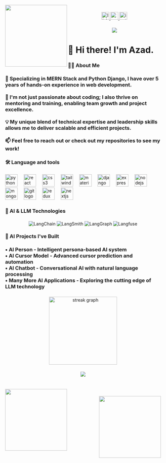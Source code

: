<br clear="both">

<img align="left" height="200" src="https://camo.githubusercontent.com/cae12fddd9d6982901d82580bdf321d81fb299141098ca1c2d4891870827bf17/68747470733a2f2f6d69726f2e6d656469756d2e636f6d2f6d61782f313336302f302a37513379765349765f7430696f4a2d5a2e676966"  />

###

<div align="center">
  <a href="https://www.linkedin.com/in/azad-pantawane-96893421b/" target="_blank">
    <img src="https://img.shields.io/static/v1?message=LinkedIn&logo=linkedin&label=&color=0077B5&logoColor=white&labelColor=&style=for-the-badge" height="25" alt="linkedin logo"  />
  </a>
  <a href="https://www.youtube.com/@learnwithazad2821/about" target="_blank">
    <img src="https://img.shields.io/static/v1?message=Youtube&logo=youtube&label=&color=FF0000&logoColor=white&labelColor=&style=for-the-badge" height="25" alt="youtube logo"  />
  </a>
  <a href="https://www.instagram.com/fkill.d.azad/" target="_blank">
    <img src="https://img.shields.io/static/v1?message=Instagram&logo=instagram&label=&color=E4405F&logoColor=white&labelColor=&style=for-the-badge" height="25" alt="instagram logo"  />
  </a>
</div>

###

<div align="center">
  <img src="https://visitor-badge.laobi.icu/badge?page_id=fkilld.fkilld&"  />
</div>

###

<h1 align="left">👋 Hi there! I'm Azad.</h1>

###

<h3 align="left">👩‍💻  About Me</h3>

###

<h3 align="left">🔭 Specializing in MERN Stack and Python Django, I have over 5 years of hands-on experience in web development.<br><br>🌱 I'm not just passionate about coding; I also thrive on mentoring and training, enabling team growth and project excellence.<br><br>💡 My unique blend of technical expertise and leadership skills allows me to deliver scalable and efficient projects.<br><br>📫 Feel free to reach out or check out my repositories to see my work!</h3>

###

<h3 align="left">🛠 Language and tools</h3>

###

<div align="left">
  <img src="https://cdn.jsdelivr.net/gh/devicons/devicon/icons/python/python-original.svg" height="40" alt="python logo"  />
  <img width="12" />
  <img src="https://cdn.jsdelivr.net/gh/devicons/devicon/icons/react/react-original.svg" height="40" alt="react logo"  />
  <img width="12" />
  <img src="https://cdn.jsdelivr.net/gh/devicons/devicon/icons/css3/css3-original.svg" height="40" alt="css3 logo"  />
  <img width="12" />
  <img src="https://cdn.jsdelivr.net/gh/devicons/devicon/icons/tailwindcss/tailwindcss-original-wordmark.svg" height="40" alt="tailwindcss logo"  />
  <img width="12" />
  <img src="https://cdn.jsdelivr.net/gh/devicons/devicon/icons/materialui/materialui-original.svg" height="40" alt="materialui logo"  />
  <img width="12" />
  <img src="https://cdn.jsdelivr.net/gh/devicons/devicon/icons/django/django-plain.svg" height="40" alt="django logo"  />
  <img width="12" />
  <img src="https://cdn.jsdelivr.net/gh/devicons/devicon/icons/express/express-original.svg" height="40" alt="express logo"  />
  <img width="12" />
  <img src="https://cdn.jsdelivr.net/gh/devicons/devicon/icons/nodejs/nodejs-original.svg" height="40" alt="nodejs logo"  />
  <img width="12" />
  <img src="https://cdn.jsdelivr.net/gh/devicons/devicon/icons/mongodb/mongodb-original.svg" height="40" alt="mongodb logo"  />
  <img width="12" />
  <img src="https://cdn.jsdelivr.net/gh/devicons/devicon/icons/git/git-original.svg" height="40" alt="git logo"  />
  <img width="12" />
  <img src="https://cdn.jsdelivr.net/gh/devicons/devicon/icons/redux/redux-original.svg" height="40" alt="redux logo"  />
  <img width="12" />
  <img src="https://cdn.jsdelivr.net/gh/devicons/devicon/icons/nextjs/nextjs-original.svg" height="40" alt="nextjs logo"  />
</div>

###

<h3 align="left">🤖 AI & LLM Technologies</h3>

###

<div align="center">
  <img src="https://img.shields.io/badge/LangChain-00FF00?style=for-the-badge&logo=python&logoColor=black" alt="LangChain" />
  <img src="https://img.shields.io/badge/LangSmith-FF6B6B?style=for-the-badge&logo=python&logoColor=white" alt="LangSmith" />
  <img src="https://img.shields.io/badge/LangGraph-8B5CF6?style=for-the-badge&logo=python&logoColor=white" alt="LangGraph" />
  <img src="https://img.shields.io/badge/Langfuse-10B981?style=for-the-badge&logo=python&logoColor=white" alt="Langfuse" />
</div>

###

<h3 align="left">🚀 AI Projects I've Built</h3>

###

<h3 align="left">• AI Person - Intelligent persona-based AI system<br>• AI Cursor Model - Advanced cursor prediction and automation<br>• AI Chatbot - Conversational AI with natural language processing<br>• Many More AI Applications - Exploring the cutting edge of LLM technology</h3>

###

<div align="center">
  <img src="https://streak-stats.demolab.com?user=fkilld&locale=en&mode=daily&theme=dark&hide_border=false&border_radius=5&order=3" height="220" alt="streak graph"  />
</div>

###

<div align="center">
  <img src="https://profile-counter.glitch.me/fkilld/count.svg?"  />
</div>

###

<br clear="both">

<img align="left" height="200" src="https://camo.githubusercontent.com/cae12fddd9d6982901d82580bdf321d81fb299141098ca1c2d4891870827bf17/68747470733a2f2f6d69726f2e6d656469756d2e636f6d2f6d61782f313336302f302a37513379765349765f7430696f4a2d5a2e676966"  />

###

<img align="right" height="200" src="https://media.tenor.com/NOYF3f82b_gAAAAC/programmer.gif"  />

###
